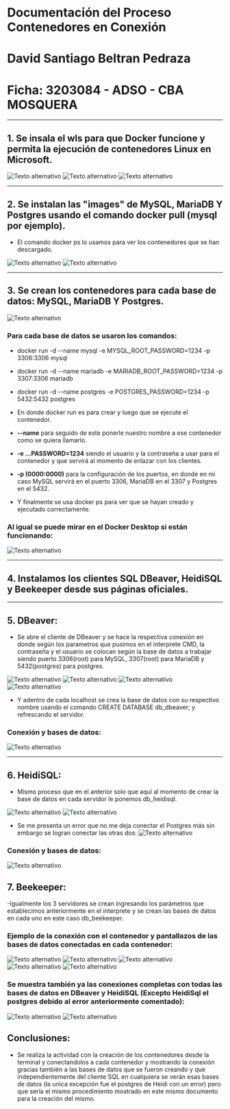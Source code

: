 # Documentación del Proceso Contenedores en Conexión
# David Santiago Beltran Pedraza 
# Ficha: 3203084 - ADSO - CBA MOSQUERA
---

## 1. Se insala el wls para que Docker funcione y permita la ejecución de contenedores Linux en Microsoft.
![Texto alternativo](1.png)
![Texto alternativo](2.png)
![Texto alternativo](3.png)

---

## 2. Se instalan las "images" de MySQL, MariaDB Y Postgres usando el comando docker pull (mysql por ejemplo). 
- El comando docker ps lo usamos para ver los contenedores que se han descargado.

![Texto alternativo](4.png)
![Texto alternativo](5.png)

---

## 3. Se crean los contenedores para cada base de datos: MySQL, MariaDB Y Postgres.

![Texto alternativo](21.png)

### Para cada base de datos se usaron los comandos:

- docker run -d --name mysql -e MYSQL_ROOT_PASSWORD=1234 -p 3306:3306 mysql
- docker run -d --name mariadb -e MARIADB_ROOT_PASSWORD=1234 -p 3307:3306 mariadb
- docker run -d --name postgres -e POSTGRES_PASSWORD=1234 -p 5432:5432 postgres

- En donde docker run es para crear y luego que se ejecute el contenedor.
- **--name** para seguido de este ponerle nuestro nombre a ese contenedor como se quiera llamarlo.
- **-e ...PASSWORD=1234** siendo el usuario y la contraseña a usar para el contenedor y que servirá al momento de enlazar con los clientes.
- **-p (0000:0000)** para la configuración de los puertos, en donde en mi caso MySQL servirá en el puerto 3306, MariaDB en el 3307 y Postgres en el 5432.

- Y finalmente se usa docker ps para ver que se hayan creado y ejecutado correctamente.

### Al igual se puede mirar en el Docker Desktop si están funcionando: 

![Texto alternativo](22.png)

---

## 4. Instalamos los clientes SQL DBeaver, HeidiSQL y Beekeeper desde sus páginas oficiales.

---

## 5. DBeaver:
- Se abre el cliente de DBeaver y se hace la respectiva conexión en donde según los parametros que pusimos en el interprete CMD, la contraseña y el usuario se colocan según la base de datos a trabajar siendo puerto 3306(root) para MySQL, 3307(root) para MariaDB y 5432(postgres) para postgres.

![Texto alternativo](6.png)
![Texto alternativo](7.png)
![Texto alternativo](8.png)
![Texto alternativo](10.png)

- Y adentro de cada localhost se crea la base de datos con su respectivo nombre usando el comando CREATE DATABASE db_dbeaver; y refrescando el servidor.

### Conexión y bases de datos:

![Texto alternativo](11.png)

---

## 6. HeidiSQL:
- Mismo proceso que en el anterior solo que aquí al momento de crear la base de datos en cada servidor le ponemos db_heidisql.


![Texto alternativo](12.png)
![Texto alternativo](13.png)

- Se me presenta un error que no me deja conectar el Postgres más sin embargo se logran conectar las otras dos:
![Texto alternativo](9.png)

### Conexión y bases de datos:
![Texto alternativo](14.png)

## 7. Beekeeper:

-Igualmente los 3 servidores se crean ingresando los parámetros que establecimos anteriormente en el interprete y se crean las bases de datos en cada uno en este caso db_beekeeper.

### Ejemplo de la conexión con el contenedor y pantallazos de las bases de datos conectadas en cada contenedor:

![Texto alternativo](15.png)
![Texto alternativo](16.png)
![Texto alternativo](17.png)
![Texto alternativo](18.png)
![Texto alternativo](19.png)

### Se muestra también ya las conexiones completas con todas las bases de datos en DBeaver y HeidiSQL (Excepto HeidiSql el postgres debido al error anteriormente comentado):
![Texto alternativo](20.png)
![Texto alternativo](23.png)

## Conclusiones: 
- Se realiza la actividad con la creación de los contenedores desde la terminal y conectandolos a cada contenedor y mostrando la conexión gracias también a las bases de datos que se fueron creando y que independientemente del cliente SQL en cualquiera se verán esas bases de datos (la unica excepción fue el postgres de Heidi con un error) pero que sería el mismo procedimiento mostrado en este mismo documento para la creación del mismo.